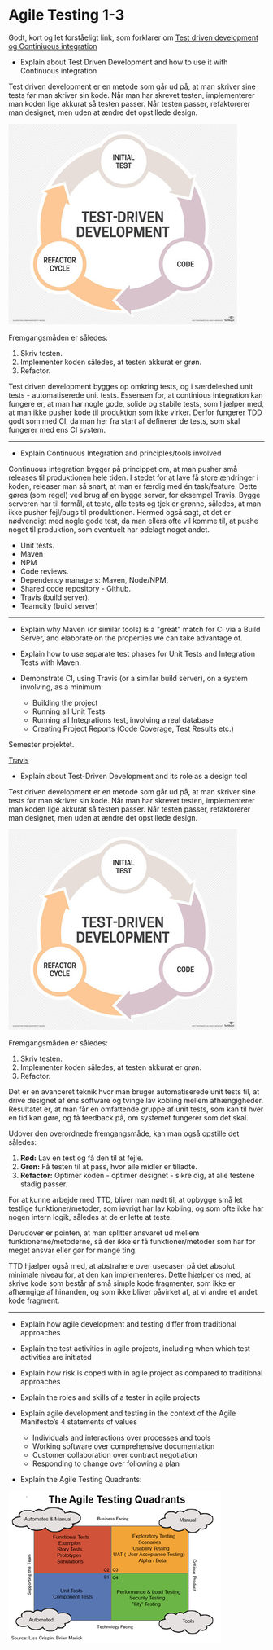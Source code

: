 # Agile Testing 1-3

Godt, kort og let forståeligt link, som forklarer om [Test driven development og Continiuous integration](https://www.agiledeveloper.com/articles/TDDPartIII.pdf) 

- Explain about Test Driven Development and how to use it with Continuous integration

Test driven development er en metode som går ud på, at man skriver sine tests før man skriver sin kode. Når man har skrevet testen, implementerer man koden lige akkurat så testen passer. Når testen passer, refaktorerer man designet, men uden at ændre det opstillede design. 

![](/week-9-11/ttd-illustration.jpg)

Fremgangsmåden er således: 

1. Skriv testen. 
2. Implementer koden således, at testen akkurat er grøn. 
3. Refactor.

Test driven development bygges op omkring tests, og i særdeleshed unit tests - automatiserede unit tests. Essensen for, at continious integration kan fungere er, at man har nogle gode, solide og stabile tests, som hjælper med, at man ikke pusher kode til produktion som ikke virker. Derfor fungerer TDD godt som med CI, da man her fra start af definerer de tests, som skal fungerer med ens CI system. 

--- 

- Explain Continuous Integration and principles/tools involved

Continuous integration bygger på princippet om, at man pusher små releases til produktionen hele tiden. 
I stedet for at lave få store ændringer i koden, releaser man så snart, at man er færdig med én task/feature. 
Dette gøres (som regel) ved brug af en bygge server, for eksempel Travis. Bygge serveren har til formål, at teste, alle tests og tjek er grønne, således, at man ikke pusher fejl/bugs til produktionen. Hermed også sagt, at det er nødvendigt med nogle gode test, da man ellers ofte vil komme til, at pushe noget til produktion, som eventuelt har ødelagt noget andet. 

* Unit tests. 
* Maven
* NPM
* Code reviews. 
* Dependency managers: Maven, Node/NPM.
* Shared code repository - Github. 
* Travis (build server). 
* Teamcity (build server)

--- 

- Explain why Maven (or similar tools) is a "great" match for CI via a Build Server, and elaborate on the properties we can take advantage of.



- Explain how to use separate test phases for Unit Tests and Integration Tests with Maven.
- Demonstrate CI, using Travis (or a similar build server), on a system involving, as a minimum:
	- Building the project
	- Running all Unit Tests 
	- Running all Integrations test, involving a real database
	- Creating Project Reports (Code Coverage, Test Results etc.)

Semester projektet. 

[Travis](https://travis-ci.org/hilleer/semester-project)
 
- Explain about Test-Driven Development  and its role as a design tool

Test driven development er en metode som går ud på, at man skriver sine tests før man skriver sin kode. Når man har skrevet testen, implementerer man koden lige akkurat så testen passer. Når testen passer, refaktorerer man designet, men uden at ændre det opstillede design. 

![](/week-9-11/ttd-illustration.jpg)

Fremgangsmåden er således: 

1. Skriv testen. 
2. Implementer koden således, at testen akkurat er grøn. 
3. Refactor.

Det er en avanceret teknik hvor man bruger automatiserede unit tests til, at drive designet af ens software og tvinge lav kobling mellem afhængigheder. 
Resultatet er, at man får en omfattende gruppe af unit tests, som kan til hver en tid kan gøre, og få feedback på, om systemet fungerer som det skal. 

Udover den overordnede fremgangsmåde, kan man også opstille det således:

1. **Rød:** Lav en test og få den til at fejle.
2. **Grøn:** Få testen til at pass, hvor alle midler er tilladte. 
3. **Refactor:** Optimer koden - optimer designet - sikre dig, at alle testene stadig passer. 

For at kunne arbejde med TTD, bliver man nødt til, at opbygge små let testlige funktioner/metoder, som iøvrigt har lav kobling, og som ofte ikke har nogen intern logik, således at de er lette at teste. 

Derudover er pointen, at man splitter ansvaret ud mellem funktionerne/metoderne, så der ikke er få funktioner/metoder som har for meget ansvar eller gør for mange ting. 

TTD hjælper også med, at abstrahere over usecasen på det absolut minimale niveau for, at den kan implementeres. Dette hjælper os med, at skrive kode som består af små simple kode fragmenter, som ikke er afhængige af hinanden, og som ikke bliver påvirket af, at vi andre et andet kode fragment. 

--- 

- Explain how agile development and testing differ from traditional approaches
- Explain the test activities in agile projects, including when which test activities are initiated
- Explain how risk is coped with in agile project as compared to traditional approaches
- Explain the roles and skills of a tester in agile projects
- Explain agile development and testing in the context of the Agile Manifesto’s 4 statements of values
	- Individuals and interactions 	over processes and tools 
	- Working software 		over comprehensive documentation 
	- Customer collaboration 		over contract negotiation 
	- Responding to change 		over following a plan

- Explain the Agile Testing Quadrants:

![the agile testing quadrants](/week-9-11/the-agile-testing-quadrant.png)